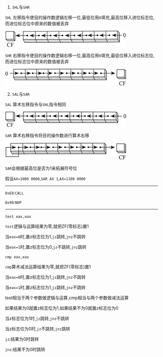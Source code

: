 1. `SHL`与`SHR`

`SHL` 左移指令使目的操作数逻辑左移一位,最低位用`0`填充,最高位移入进位标志位,而进位标志位中原来的数值被丢弃

![](img/SHL.gif)

`SHR` 右移指令使目的操作数逻辑右移一位,最高位用`0`填充,最低位移入进位标志位,而进位标志位中原来的数值被丢弃

![](img/SHR.gif)

2. `SAL`与`SAR`

`SAL` 算术左移指令与`SHL`指令相同

![](img/SAL.gif)

`SAR` 算术右移指令将目的操作数进行算术右移

![](img/SAR.gif)

`SAR`会根据最高位是否为1来拓展符号位

假设`AX=1000 0000`,`SAR AX 1`,`AX=1100 0000`

---

`0xE8`:`CALL`

`0x90`:`NOP`

---

`test eax,eax`

`test`逻辑与运算结果为零,就把ZF(零标志)置1

当`eax=0`时,置z标志位为1,`jz`跳转,`jnz`不跳转

当`eax=1`时,置z标志位为0,`jz`不跳转,`jnz`跳转

`cmp eax,eax`

`cmp`算术减法运算结果为零,就把ZF(零标志)置1

当`eax=0`时,置z标志位为1,`jz`跳转,`jnz`不跳转

当`eax=1`时,置z标志位为1,`jz`跳转,`jnz`不跳转

test相当于两个参数做逻辑与运算,cmp相当与两个参数做减法运算

如果结果为0就置z标志位为1,如果结果不为0就置z标志位为0

当z标志位为1时,`jz`跳转,`jnz`不跳转

当z标志位为0时,`jz`不跳转,`jnz`跳转

`jz`:结果为0时跳转

`jnz`:结果不为0时跳转